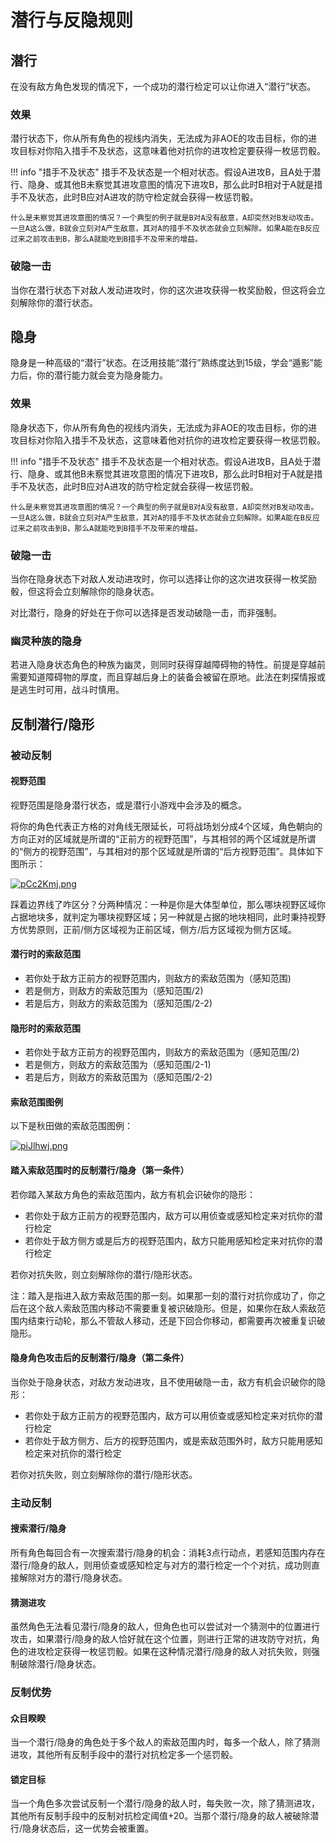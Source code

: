 # 潜行与反隐规则

## 潜行

在没有敌方角色发现的情况下，一个成功的潜行检定可以让你进入“潜行”状态。

### 效果

潜行状态下，你从所有角色的视线内消失，无法成为非AOE的攻击目标，你的进攻目标对你陷入措手不及状态，这意味着他对抗你的进攻检定要获得一枚惩罚骰。

!!! info "措手不及状态"
    措手不及状态是一个相对状态。假设A进攻B，且A处于潜行、隐身、或其他B未察觉其进攻意图的情况下进攻B，那么此时B相对于A就是措手不及状态，此时B应对A进攻的防守检定就会获得一枚惩罚骰。

    什么是未察觉其进攻意图的情况？一个典型的例子就是B对A没有敌意，A却突然对B发动攻击。一旦A这么做，B就会立刻对A产生敌意，其对A的措手不及状态就会立刻解除。如果A能在B反应过来之前攻击到B，那么A就能吃到B措手不及带来的增益。

### 破隐一击

当你在潜行状态下对敌人发动进攻时，你的这次进攻获得一枚奖励骰，但这将会立刻解除你的潜行状态。

## 隐身

隐身是一种高级的“潜行”状态。在泛用技能“潜行”熟练度达到15级，学会“遁影”能力后，你的潜行能力就会变为隐身能力。

### 效果

隐身状态下，你从所有角色的视线内消失，无法成为非AOE的攻击目标，你的进攻目标对你陷入措手不及状态，这意味着他对抗你的进攻检定要获得一枚惩罚骰。

!!! info "措手不及状态"
    措手不及状态是一个相对状态。假设A进攻B，且A处于潜行、隐身、或其他B未察觉其进攻意图的情况下进攻B，那么此时B相对于A就是措手不及状态，此时B应对A进攻的防守检定就会获得一枚惩罚骰。

    什么是未察觉其进攻意图的情况？一个典型的例子就是B对A没有敌意，A却突然对B发动攻击。一旦A这么做，B就会立刻对A产生敌意，其对A的措手不及状态就会立刻解除。如果A能在B反应过来之前攻击到B，那么A就能吃到B措手不及带来的增益。

### 破隐一击

当你在隐身状态下对敌人发动进攻时，你可以选择让你的这次进攻获得一枚奖励骰，但这将会立刻解除你的隐身状态。

对比潜行，隐身的好处在于你可以选择是否发动破隐一击，而非强制。

### 幽灵种族的隐身

若进入隐身状态角色的种族为幽灵，则同时获得穿越障碍物的特性。前提是穿越前需要知道障碍物的厚度，而且穿越后身上的装备会被留在原地。此法在刺探情报或是逃生时可用，战斗时慎用。

## 反制潜行/隐形

### 被动反制

#### 视野范围

视野范围是隐身潜行状态，或是潜行小游戏中会涉及的概念。

将你的角色代表正方格的对角线无限延长，可将战场划分成4个区域，角色朝向的方向正对的区域就是所谓的“正前方的视野范围”，与其相邻的两个区域就是所谓的“侧方的视野范围”，与其相对的那个区域就是所谓的“后方视野范围”。具体如下图所示：

[![pCc2Kmj.png](https://s1.ax1x.com/2023/07/07/pCc2Kmj.png)](https://imgse.com/i/pCc2Kmj)

踩着边界线了咋区分？分两种情况：一种是你是大体型单位，那么哪块视野区域你占据地块多，就判定为哪块视野区域；另一种就是占据的地块相同，此时秉持视野方优势原则，正前/侧方区域视为正前区域，侧方/后方区域视为侧方区域。

#### 潜行时的索敌范围

* 若你处于敌方正前方的视野范围内，则敌方的索敌范围为（感知范围)
* 若是侧方，则敌方的索敌范围为（感知范围/2)
* 若是后方，则敌方的索敌范围为（感知范围/2-2)

#### 隐形时的索敌范围

* 若你处于敌方正前方的视野范围内，则敌方的索敌范围为（感知范围/2)
* 若是侧方，则敌方的索敌范围为（感知范围/2-1)
* 若是后方，则敌方的索敌范围为（感知范围/2-2)

#### 索敌范围图例

以下是秋田做的索敌范围图例：

[![piJlhwj.png](https://z1.ax1x.com/2023/11/13/piJlhwj.png)](https://imgse.com/i/piJlhwj)

#### 踏入索敌范围时的反制潜行/隐身（第一条件）

若你踏入某敌方角色的索敌范围内，敌方有机会识破你的隐形：

* 若你处于敌方正前方的视野范围内，敌方可以用侦查或感知检定来对抗你的潜行检定
* 若你处于敌方侧方或是后方的视野范围内，敌方只能用感知检定来对抗你的潜行检定

若你对抗失败，则立刻解除你的潜行/隐形状态。

注：踏入是指进入敌方索敌范围的那一刻。如果那一刻的潜行对抗你成功了，你之后在这个敌人索敌范围内移动不需要重复被识破隐形。但是，如果你在敌人索敌范围内结束行动轮，那么不管敌人移动，还是下回合你移动，都需要再次被重复识破隐形。

#### 隐身角色攻击后的反制潜行/隐身（第二条件）

当你处于隐身状态，对敌方发动进攻，且不使用破隐一击，敌方有机会识破你的隐形：

* 若你处于敌方正前方的视野范围内，敌方可以用侦查或感知检定来对抗你的潜行检定
* 若你处于敌方侧方、后方的视野范围内，或是索敌范围外时，敌方只能用感知检定来对抗你的潜行检定

若你对抗失败，则立刻解除你的潜行/隐形状态。

### 主动反制

#### 搜索潜行/隐身

所有角色每回合有一次搜索潜行/隐身的机会：消耗3点行动点，若感知范围内存在潜行/隐身的敌人，则用侦查或感知检定与对方的潜行检定一个个对抗，成功则直接解除对方的潜行/隐身状态。

#### 猜测进攻

虽然角色无法看见潜行/隐身的敌人，但角色也可以尝试对一个猜测中的位置进行攻击，如果潜行/隐身的敌人恰好就在这个位置，则进行正常的进攻防守对抗，角色的进攻检定获得一枚惩罚骰。如果在这种情况潜行/隐身的敌人对抗失败，则强制破除潜行/隐身状态。

### 反制优势

#### 众目睽睽

当一个潜行/隐身的角色处于多个敌人的索敌范围内时，每多一个敌人，除了猜测进攻，其他所有反制手段中的潜行对抗检定多一个惩罚骰。

#### 锁定目标

当一个角色多次尝试反制一个潜行/隐身的敌人时，每失败一次，除了猜测进攻，其他所有反制手段中的反制对抗检定阈值+20。当那个潜行/隐身的敌人被破除潜行/隐身状态后，这一优势会被重置。
